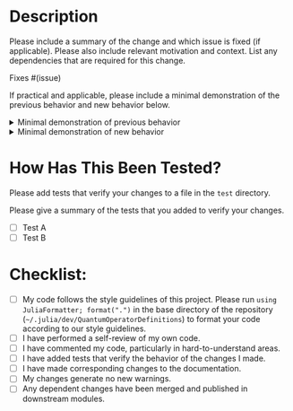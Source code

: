 # Description

Please include a summary of the change and which issue is fixed (if applicable). Please also include relevant motivation and context. List any dependencies that are required for this change.

Fixes #(issue)

If practical and applicable, please include a minimal demonstration of the previous behavior and new behavior below.

<details><summary>Minimal demonstration of previous behavior</summary><p>

```julia
[YOUR MINIMAL DEMONSTRATION OF PREVIOUS BEHAVIOR]
```

</p></details>

<details><summary>Minimal demonstration of new behavior</summary><p>

```julia
[YOUR MINIMAL DEMONSTRATION OF NEW BEHAVIOR]
```

</p></details>

# How Has This Been Tested?

Please add tests that verify your changes to a file in the `test` directory.

Please give a summary of the tests that you added to verify your changes.

- [ ] Test A
- [ ] Test B

# Checklist:

- [ ] My code follows the style guidelines of this project. Please run `using JuliaFormatter; format(".")` in the base directory of the repository (`~/.julia/dev/QuantumOperatorDefinitions`) to format your code according to our style guidelines.
- [ ] I have performed a self-review of my own code.
- [ ] I have commented my code, particularly in hard-to-understand areas.
- [ ] I have added tests that verify the behavior of the changes I made.
- [ ] I have made corresponding changes to the documentation.
- [ ] My changes generate no new warnings.
- [ ] Any dependent changes have been merged and published in downstream modules.

